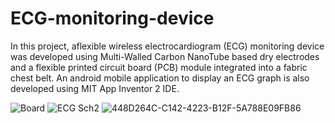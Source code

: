 # ECG-monitoring-device
In this project, aflexible wireless electrocardiogram (ECG) monitoring device was developed using Multi-Walled Carbon NanoTube based dry electrodes and a flexible printed circuit board (PCB) module integrated into a fabric chest belt. An android mobile application to display an ECG graph is also developed using MIT App Inventor 2 IDE. 

![Board](https://user-images.githubusercontent.com/88264517/133828758-e0def8f2-6dfc-4493-a00b-4339c5370e7c.png)
![ECG Sch2](https://user-images.githubusercontent.com/88264517/133828793-ce7a7dff-291b-432e-a5d4-06ae78a29b5b.png)
![448D264C-C142-4223-B12F-5A788E09FB86](https://user-images.githubusercontent.com/88264517/133829807-29076675-19d5-455e-80eb-7d0ad10fa8e1.PNG)





